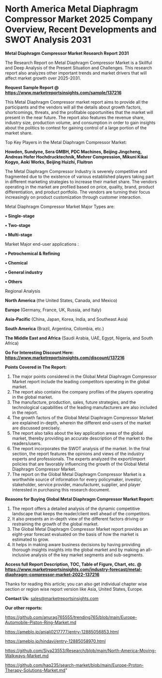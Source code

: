 # North America Metal Diaphragm Compressor Market 2025 Company Overview, Recent Developments and SWOT Analysis 2031

<strong>Metal Diaphragm Compressor Market Research Report 2031</strong>

The Research Report on Metal Diaphragm Compressor Market is a Skillful and Deep Analysis of the Present Situation and Challenges. This research report also analyzes other important trends and market drivers that will affect market growth over 2025-2031.

<strong>Request Sample Report @ <a href=https://www.marketreportsinsights.com/sample/137216>https://www.marketreportsinsights.com/sample/137216</a></strong>

This Metal Diaphragm Compressor market report aims to provide all the participants and the vendors will all the details about growth factors, shortcomings, threats, and the profitable opportunities that the market will present in the near future. The report also features the revenue share, industry size, production volume, and consumption in order to gain insights about the politics to contest for gaining control of a large portion of the market share.

Top Key Players in the Metal Diaphragm Compressor Market:

<strong>Howden, Sundyne, Sera GMBH, PDC Machines, Beijing Jingcheng, Andreas Hofer Hochdrucktechnik, Mehrer Compression, Mikuni Kikai Kogyo, Aoki Works, Beijing Huizhi, Fluitron</strong>

The Metal Diaphragm Compressor Industry is severely competitive and fragmented due to the existence of various established players taking part in different marketing strategies to increase their market share. The vendors operating in the market are profiled based on price, quality, brand, product differentiation, and product portfolio. The vendors are turning their focus increasingly on product customization through customer interaction.

Metal Diaphragm Compressor Market Major Types are:

<strong>• Single-stage

• Two-stage

• Multi-stage</strong>

Market Major end-user applications :

<strong>• Petrochemical & Refining

• Chemical

• General industry

• Others</strong>

Regional Analysis

</u><strong><b>North America</b></strong> (the United States, Canada, and Mexico)

<strong><b>Europe </b></strong>(Germany, France, UK, Russia, and Italy)

<strong><b>Asia-Pacific</b></strong> (China, Japan, Korea, India, and Southeast Asia)

<strong><b>South America</b></strong> (Brazil, Argentina, Colombia, etc.)

<strong><b>The Middle East and Africa</b></strong> (Saudi Arabia, UAE, Egypt, Nigeria, and South Africa)

<strong>Go For Interesting Discount Here: <a href=https://www.marketreportsinsights.com/discount/137216>https://www.marketreportsinsights.com/discount/137216</a></strong>

<strong>Points Covered in The Report:</strong>
<ol>
  <li>The major points considered in the Global Metal Diaphragm Compressor Market report include the leading competitors operating in the global market.</li>
  <li>The report also contains the company profiles of the players operating in the global market.</li>
  <li>The manufacture, production, sales, future strategies, and the technological capabilities of the leading manufacturers are also included in the report.</li>
  <li>The growth factors of the Global Metal Diaphragm Compressor Market are explained in-depth, wherein the different end-users of the market are discussed precisely.</li>
  <li>The report also talks about the key application areas of the global market, thereby providing an accurate description of the market to the readers/users.</li>
  <li>The report incorporates the SWOT analysis of the market. In the final section, the report features the opinions and views of the industry experts and professionals. The experts analyzed the export/import policies that are favorably influencing the growth of the Global Metal Diaphragm Compressor Market.</li>
  <li>The report on the Global Metal Diaphragm Compressor Market is a worthwhile source of information for every policymaker, investor, stakeholder, service provider, manufacturer, supplier, and player interested in purchasing this research document.</li>
</ol>
<strong>Reasons for Buying Global Metal Diaphragm Compressor Market Report:</strong>

<ol>
  <li>The report offers a detailed analysis of the dynamic competitive landscape that keeps the reader/client well ahead of the competitors.</li>
  <li>It also presents an in-depth view of the different factors driving or restraining the growth of the global market.</li>
  <li>The Global Metal Diaphragm Compressor Market report provides an eight-year forecast evaluated on the basis of how the market is estimated to grow.</li>
  <li>It helps in making aware business decisions by having providing thorough insights insights into the global market and by making an all-inclusive analysis of the key market segments and sub-segments.</li>
</ol>
<strong>Access full Report Description, TOC, Table of Figure, Chart, etc. @ <a href=https://www.marketreportsinsights.com/industry-forecast/metal-diaphragm-compressor-market-2022-137216>https://www.marketreportsinsights.com/industry-forecast/metal-diaphragm-compressor-market-2022-137216</a></strong>


Thanks for reading this article; you can also get individual chapter wise section or region wise report version like Asia, United States, Europe.

<strong>Contact Us:</strong>
sales@marketreportsinsights.com

<strong>Our other reports:</strong>

<a href=https://github.com/anurag765555/trending765/blob/main/Europe-Automobile-Piston-Ring-Market.md>https://github.com/anurag765555/trending765/blob/main/Europe-Automobile-Piston-Ring-Market.md</a>

<a href=https://ameblo.jp/anjali0217777/entry-12885056853.html>https://ameblo.jp/anjali0217777/entry-12885056853.html</a>

<a href=https://ameblo.jp/hindavi/entry-12885058970.html>https://ameblo.jp/hindavi/entry-12885058970.html</a>

<a href=https://github.com/Siya23553/Research/blob/main/North-America-Moving-Walkways-Market.md>https://github.com/Siya23553/Research/blob/main/North-America-Moving-Walkways-Market.md</a>

<a href=https://github.com/haq235/search-market/blob/main/Europe-Proton-Therapy-Solutions-Market.md>https://github.com/haq235/search-market/blob/main/Europe-Proton-Therapy-Solutions-Market.md</a>"
